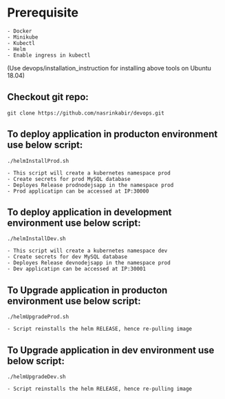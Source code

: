 # Prerequisite 
	- Docker 
	- Minikube
	- Kubectl
	- Helm
	- Enable ingress in kubectl
(Use devops/installation_instruction for installing above tools on Ubuntu 18.04)


## Checkout git repo:

```
git clone https://github.com/nasrinkabir/devops.git
```

## To deploy application in producton environment use below script:
```
./helmInstallProd.sh
```
	- This script will create a kubernetes namespace prod
	- Create secrets for prod MySQL database
	- Deployes Release prodnodejsapp in the namespace prod
	- Prod applicatipn can be accessed at IP:30000

## To deploy application in development environment use below script:
```
./helmInstallDev.sh
```
	- This script will create a kubernetes namespace dev
	- Create secrets for dev MySQL database
	- Deployes Release devnodejsapp in the namespace prod
	- Dev applicatipn can be accessed at IP:30001

## To Upgrade application in producton environment use below script:
```
./helmUpgradeProd.sh
```
	- Script reinstalls the helm RELEASE, hence re-pulling image
## To Upgrade application in dev environment use below script:
```
./helmUpgradeDev.sh
```
	- Script reinstalls the helm RELEASE, hence re-pulling image

